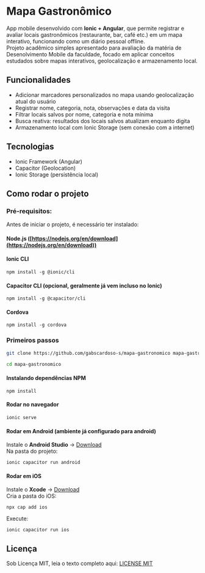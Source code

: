 # Mapa Gastronômico

App mobile desenvolvido com **Ionic + Angular**, que permite registrar e avaliar locais gastronômicos (restaurante, bar, café etc.) em um mapa interativo, funcionando como um diário pessoal offline. <br>
Projeto acadêmico simples apresentado para avaliação da matéria de Desenolvimento Mobile da faculdade, focado em aplicar conceitos estudados sobre mapas interativos, geolocalização e armazenamento local.

## Funcionalidades

- Adicionar marcadores personalizados no mapa usando geolocalização atual do usuário
- Registrar nome, categoria, nota, observações e data da visita
- Filtrar locais salvos por nome, categoria e nota mínima
- Busca reativa: resultados dos locais salvos atualizam enquanto digita
- Armazenamento local com Ionic Storage (sem conexão com a internet)

## Tecnologias

- Ionic Framework (Angular)
- Capacitor (Geolocation)
- Ionic Storage (persistência local)

## Como rodar o projeto

### Pré-requisitos:

Antes de iniciar o projeto, é necessário ter instalado:

#### Node.js ([https://nodejs.org/en/download](https://nodejs.org/en/download))

#### Ionic CLI

```
npm install -g @ionic/cli
```

#### Capacitor CLI (opcional, geralmente já vem incluso no Ionic)

```
npm install -g @capacitor/cli
```

#### Cordova

```
npm install -g cordova
```

### Primeiros passos

```bash
git clone https://github.com/gabscardoso-s/mapa-gastronomico mapa-gastronomico

cd mapa-gastronomico
```

#### Instalando dependências NPM

```
npm install
```

#### Rodar no navegador

```
ionic serve
```

#### Rodar em Android (ambiente já configurado para android)

Instale o **Android Studio** -> [Download](https://developer.android.com/studio) <br>
Na pasta do projeto:

```
ionic capacitor run android
```

#### Rodar em iOS

Instale o **Xcode** -> [Download](https://developer.apple.com/xcode/) <br>
Cria a pasta do iOS:

```
npx cap add ios
```

Execute:

```
ionic capacitor run ios
```

## Licença

Sob Licença MIT, leia o texto completo aqui: [LICENSE MIT](https://github.com/gabscardoso-s/mapa-gastronomico/blob/main/LICENSE)

